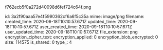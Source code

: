 f762ecb5f0a272d40098d6fef724c64f.png

id: 3a2f90aaa57e4f5990362cf6a6f5c35a
mime: image/png
filename: 
created_time: 2020-09-18T10:10:57.671Z
updated_time: 2020-09-18T10:10:57.671Z
user_created_time: 2020-09-18T10:10:57.671Z
user_updated_time: 2020-09-18T10:10:57.671Z
file_extension: png
encryption_cipher_text: 
encryption_applied: 0
encryption_blob_encrypted: 0
size: 114575
is_shared: 0
type_: 4